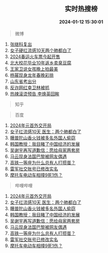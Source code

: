 <div align="center"><h2>实时热搜榜</h2><h4>2024-01-12 15:30:01</h4></div>

> 微博  

1. [张继科复出](https://s.weibo.com/weibo?q=%E5%BC%A0%E7%BB%A7%E7%A7%91%E5%A4%8D%E5%87%BA&t=31&band_rank=1&Refer=top)<br />
2. [女子硬扛流感10天两个肺都白了](https://s.weibo.com/weibo?q=%23%E5%A5%B3%E5%AD%90%E7%A1%AC%E6%89%9B%E6%B5%81%E6%84%9F10%E5%A4%A9%E4%B8%A4%E4%B8%AA%E8%82%BA%E9%83%BD%E7%99%BD%E4%BA%86%23&t=31&band_rank=2&Refer=top)<br />
3. [2024春运火车票今起开售](https://s.weibo.com/weibo?q=%232024%E6%98%A5%E8%BF%90%E7%81%AB%E8%BD%A6%E7%A5%A8%E4%BB%8A%E8%B5%B7%E5%BC%80%E5%94%AE%23&t=31&band_rank=3&Refer=top)<br />
4. [北大校花毕业10年返乡卖臭豆腐](https://s.weibo.com/weibo?q=%23%E5%8C%97%E5%A4%A7%E6%A0%A1%E8%8A%B1%E6%AF%95%E4%B8%9A10%E5%B9%B4%E8%BF%94%E4%B9%A1%E5%8D%96%E8%87%AD%E8%B1%86%E8%85%90%23&t=31&band_rank=4&Refer=top)<br />
5. [王家卫说女孩晚上拍最美](https://s.weibo.com/weibo?q=%23%E7%8E%8B%E5%AE%B6%E5%8D%AB%E8%AF%B4%E5%A5%B3%E5%AD%A9%E6%99%9A%E4%B8%8A%E6%8B%8D%E6%9C%80%E7%BE%8E%23&t=31&band_rank=5&Refer=top)<br />
6. [杨幂现身龙年春晚彩排](https://s.weibo.com/weibo?q=%23%E6%9D%A8%E5%B9%82%E7%8E%B0%E8%BA%AB%E9%BE%99%E5%B9%B4%E6%98%A5%E6%99%9A%E5%BD%A9%E6%8E%92%23&t=31&band_rank=6&Refer=top)<br />
7. [山东省考出分](https://s.weibo.com/weibo?q=%E5%B1%B1%E4%B8%9C%E7%9C%81%E8%80%83%E5%87%BA%E5%88%86&t=31&band_rank=7&Refer=top)<br />
8. [反诈网红幸卫林被抓](https://s.weibo.com/weibo?q=%23%E5%8F%8D%E8%AF%88%E7%BD%91%E7%BA%A2%E5%B9%B8%E5%8D%AB%E6%9E%97%E8%A2%AB%E6%8A%93%23&t=31&band_rank=8&Refer=top)<br />
9. [热辣滚烫预告 李焕英回眸](https://s.weibo.com/weibo?q=%E7%83%AD%E8%BE%A3%E6%BB%9A%E7%83%AB%E9%A2%84%E5%91%8A%20%E6%9D%8E%E7%84%95%E8%8B%B1%E5%9B%9E%E7%9C%B8&t=31&band_rank=9&Refer=top)<br />

> 知乎  


> 百度  

1. [2024年元首外交开局](https://www.baidu.com/s?wd=2024%E5%B9%B4%E5%85%83%E9%A6%96%E5%A4%96%E4%BA%A4%E5%BC%80%E5%B1%80&sa=fyb_news&rsv_dl=fyb_news)<br />
2. [女子扛流感10天 医生：两个肺都白了](https://www.baidu.com/s?wd=%E5%A5%B3%E5%AD%90%E6%89%9B%E6%B5%81%E6%84%9F10%E5%A4%A9+%E5%8C%BB%E7%94%9F%EF%BC%9A%E4%B8%A4%E4%B8%AA%E8%82%BA%E9%83%BD%E7%99%BD%E4%BA%86&sa=fyb_news&rsv_dl=fyb_news)<br />
3. [曝普陀山香火钱被多名外国人偷窃](https://www.baidu.com/s?wd=%E6%9B%9D%E6%99%AE%E9%99%80%E5%B1%B1%E9%A6%99%E7%81%AB%E9%92%B1%E8%A2%AB%E5%A4%9A%E5%90%8D%E5%A4%96%E5%9B%BD%E4%BA%BA%E5%81%B7%E7%AA%83&sa=fyb_news&rsv_dl=fyb_news)<br />
4. [韩国教授：我目睹了中国经济的发展](https://www.baidu.com/s?wd=%E9%9F%A9%E5%9B%BD%E6%95%99%E6%8E%88%EF%BC%9A%E6%88%91%E7%9B%AE%E7%9D%B9%E4%BA%86%E4%B8%AD%E5%9B%BD%E7%BB%8F%E6%B5%8E%E7%9A%84%E5%8F%91%E5%B1%95&sa=fyb_news&rsv_dl=fyb_news)<br />
5. [吴谢宇再写道歉信：愿给母家两套房](https://www.baidu.com/s?wd=%E5%90%B4%E8%B0%A2%E5%AE%87%E5%86%8D%E5%86%99%E9%81%93%E6%AD%89%E4%BF%A1%EF%BC%9A%E6%84%BF%E7%BB%99%E6%AF%8D%E5%AE%B6%E4%B8%A4%E5%A5%97%E6%88%BF&sa=fyb_news&rsv_dl=fyb_news)<br />
6. [马云现身法国巴黎被网友偶遇](https://www.baidu.com/s?wd=%E9%A9%AC%E4%BA%91%E7%8E%B0%E8%BA%AB%E6%B3%95%E5%9B%BD%E5%B7%B4%E9%BB%8E%E8%A2%AB%E7%BD%91%E5%8F%8B%E5%81%B6%E9%81%87&sa=fyb_news&rsv_dl=fyb_news)<br />
7. [高铁一等座为什么总有人打掼蛋？](https://www.baidu.com/s?wd=%E9%AB%98%E9%93%81%E4%B8%80%E7%AD%89%E5%BA%A7%E4%B8%BA%E4%BB%80%E4%B9%88%E6%80%BB%E6%9C%89%E4%BA%BA%E6%89%93%E6%8E%BC%E8%9B%8B%EF%BC%9F&sa=fyb_news&rsv_dl=fyb_news)<br />
8. [雷军社交账号已修改实名](https://www.baidu.com/s?wd=%E9%9B%B7%E5%86%9B%E7%A4%BE%E4%BA%A4%E8%B4%A6%E5%8F%B7%E5%B7%B2%E4%BF%AE%E6%94%B9%E5%AE%9E%E5%90%8D&sa=fyb_news&rsv_dl=fyb_news)<br />
9. [摩托车电动车相撞9死1伤？](https://www.baidu.com/s?wd=%E6%91%A9%E6%89%98%E8%BD%A6%E7%94%B5%E5%8A%A8%E8%BD%A6%E7%9B%B8%E6%92%9E9%E6%AD%BB1%E4%BC%A4%EF%BC%9F&sa=fyb_news&rsv_dl=fyb_news)<br />

> 哔哩哔哩  

1. [2024年元首外交开局](https://www.baidu.com/s?wd=2024%E5%B9%B4%E5%85%83%E9%A6%96%E5%A4%96%E4%BA%A4%E5%BC%80%E5%B1%80&sa=fyb_news&rsv_dl=fyb_news)<br />
2. [女子扛流感10天 医生：两个肺都白了](https://www.baidu.com/s?wd=%E5%A5%B3%E5%AD%90%E6%89%9B%E6%B5%81%E6%84%9F10%E5%A4%A9+%E5%8C%BB%E7%94%9F%EF%BC%9A%E4%B8%A4%E4%B8%AA%E8%82%BA%E9%83%BD%E7%99%BD%E4%BA%86&sa=fyb_news&rsv_dl=fyb_news)<br />
3. [曝普陀山香火钱被多名外国人偷窃](https://www.baidu.com/s?wd=%E6%9B%9D%E6%99%AE%E9%99%80%E5%B1%B1%E9%A6%99%E7%81%AB%E9%92%B1%E8%A2%AB%E5%A4%9A%E5%90%8D%E5%A4%96%E5%9B%BD%E4%BA%BA%E5%81%B7%E7%AA%83&sa=fyb_news&rsv_dl=fyb_news)<br />
4. [韩国教授：我目睹了中国经济的发展](https://www.baidu.com/s?wd=%E9%9F%A9%E5%9B%BD%E6%95%99%E6%8E%88%EF%BC%9A%E6%88%91%E7%9B%AE%E7%9D%B9%E4%BA%86%E4%B8%AD%E5%9B%BD%E7%BB%8F%E6%B5%8E%E7%9A%84%E5%8F%91%E5%B1%95&sa=fyb_news&rsv_dl=fyb_news)<br />
5. [吴谢宇再写道歉信：愿给母家两套房](https://www.baidu.com/s?wd=%E5%90%B4%E8%B0%A2%E5%AE%87%E5%86%8D%E5%86%99%E9%81%93%E6%AD%89%E4%BF%A1%EF%BC%9A%E6%84%BF%E7%BB%99%E6%AF%8D%E5%AE%B6%E4%B8%A4%E5%A5%97%E6%88%BF&sa=fyb_news&rsv_dl=fyb_news)<br />
6. [马云现身法国巴黎被网友偶遇](https://www.baidu.com/s?wd=%E9%A9%AC%E4%BA%91%E7%8E%B0%E8%BA%AB%E6%B3%95%E5%9B%BD%E5%B7%B4%E9%BB%8E%E8%A2%AB%E7%BD%91%E5%8F%8B%E5%81%B6%E9%81%87&sa=fyb_news&rsv_dl=fyb_news)<br />
7. [高铁一等座为什么总有人打掼蛋？](https://www.baidu.com/s?wd=%E9%AB%98%E9%93%81%E4%B8%80%E7%AD%89%E5%BA%A7%E4%B8%BA%E4%BB%80%E4%B9%88%E6%80%BB%E6%9C%89%E4%BA%BA%E6%89%93%E6%8E%BC%E8%9B%8B%EF%BC%9F&sa=fyb_news&rsv_dl=fyb_news)<br />
8. [雷军社交账号已修改实名](https://www.baidu.com/s?wd=%E9%9B%B7%E5%86%9B%E7%A4%BE%E4%BA%A4%E8%B4%A6%E5%8F%B7%E5%B7%B2%E4%BF%AE%E6%94%B9%E5%AE%9E%E5%90%8D&sa=fyb_news&rsv_dl=fyb_news)<br />
9. [摩托车电动车相撞9死1伤？](https://www.baidu.com/s?wd=%E6%91%A9%E6%89%98%E8%BD%A6%E7%94%B5%E5%8A%A8%E8%BD%A6%E7%9B%B8%E6%92%9E9%E6%AD%BB1%E4%BC%A4%EF%BC%9F&sa=fyb_news&rsv_dl=fyb_news)<br />
